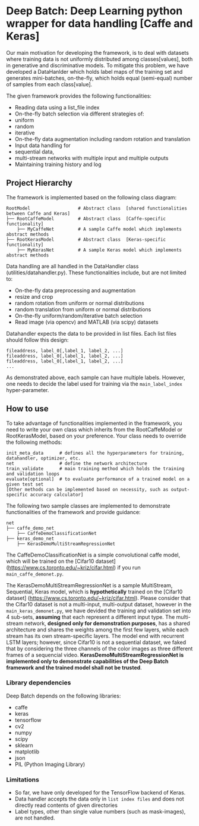 # Deep Batch: Deep Learning python wrapper for data handling [Caffe and Keras]

Our main motivation for developing the framework, is to deal with datasets where training data is not uniformly distributed among classes[values], both in generative and discriminative models. To mitigate this problem, we have developed a DataHanlder which holds label maps of the training set and generates mini-batches, on-the-fly, which holds equal (semi-equal) number of samples from each class[value].

The given framework provides the following functionalities:
- Reading data using a list_file index
- On-the-fly batch selection via different strategies of:
 - uniform
 - random
 - iterative
- On-the-fly data augmentation including random rotation and translation
- Input data handling for
 - sequential data,
 - multi-stream networks with multiple input and multiple outputs
- Maintaining training history and log

## Project Hierarchy
The framework is implemented based on the following class diagram:

    RootModel                  # Abstract class  [shared functionalities between Caffe and Keras]
    ├── RootCaffeModel         # Abstract class  [Caffe-specific functionality]
        ├── MyCaffeNet         # A sample Caffe model which implements abstract methods
    ├── RootKerasModel         # Abstract class  [Keras-specific functionality]
        ├── MyKerasNet         # A sample Keras model which implements abstract methods

Data handling are all handled in the DataHandler class (utilities/datahandler.py). These functionalities include, but are not limited to:
- On-the-fly data preprocessing and augmentation
 - resize and crop
 - random rotation from uniform or normal distributions
 - random translation from uniform or normal distributions
- On-the-fly uniform/random/iterative batch selection
- Read image (via opencv) and MATLAB (via scipy) datasets 

Datahandler expects the data to be provided in list files. Each list files should follow this design:
    
    fileaddress, label_0[,label_1, label_2, ...]
    fileaddress, label_0[,label_1, label_2, ...]
    fileaddress, label_0[,label_1, label_2, ...]
    ...
As demonstrated above, each sample can have multiple labels. However, one needs to decide the label used for training via the `main_label_index` hyper-parameter.

## How to use
To take advantage of functionalities implemented in the framework, you need to write your own class which inherits from the RootCaffeModel or RootKerasModel, based on your preference. Your class needs to override the following methods:
    
    init_meta_data      # defines all the hyperparameters for training, datahandler, optimizer, etc.
    net                 # define the network architecture
    train_validate      # main training method which holds the training and validation loops
    evaluate[optional]  # to evaluate performance of a trained model on a given test set 
    [Other methods can be implemented based on necessity, such as output-specific accuracy calculator]

The following two sample classes are implemented to demonstrate functionalities of the framework and provide guidance:
    
    net
    ├── caffe_demo_net
        ├── CaffeDemoClassificationNet
    ├── keras_demo_net
        ├── KerasDemoMultiStreamRegressionNet
        
The CaffeDemoClassificationNet is a simple convolutional caffe model, which will be trained on the [Cifar10 dataset] (https://www.cs.toronto.edu/~kriz/cifar.html) if you run `main_caffe_demonet.py`.

The KerasDemoMultiStreamRegressionNet is a sample MultiStream, Sequential, Keras model, which is **hypothetically** trained on the [Cifar10 dataset] (https://www.cs.toronto.edu/~kriz/cifar.html). Please consider that the Cifar10 dataset is not a multi-input, multi-output dataset, however in the `main_keras_demonet.py`, we have devided the training and validation set into 4 sub-sets, **assuming** that each represent a different input type. The multi-stream network, **designed only for demonstration purposes**, has a shared architecture and shares the weights among the first few layers, while each stream has its own stream-specific layers. The model end with recurrent LSTM layers; however, since Cifar10 is not a sequential dataset, we faked that by considering the three channels of the color images as three different frames of a sequencial video. **KerasDemoMultiStreamRegressionNet is implemented only to demonstrate capabilities of the Deep Batch framework and the trained model shall not be trusted**.

### Library dependencies
Deep Batch depends on the following libraries:
- caffe
- keras
- tensorflow
- cv2
- numpy
- scipy
- sklearn
- matplotlib
- json
- PIL (Python Imaging Library)

### Limitations
- So far, we have only developed for the TensorFlow backend of Keras.
- Data handler accepts the data only in `list index files` and does not directly read contents of given directories
- Label types, other than single value numbers (such as mask-images), are not handled.

